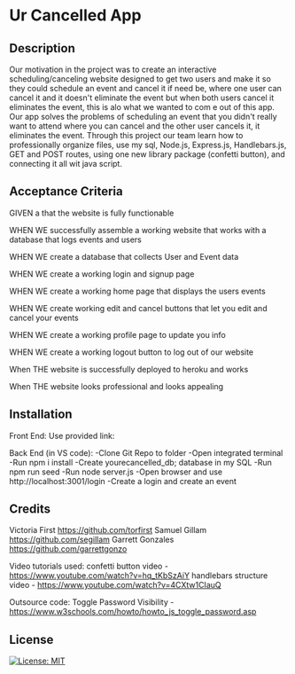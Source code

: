 # Ur Cancelled App

## Description

Our motivation in the project was to create an interactive scheduling/canceling website designed to get two users and make it so they could schedule an event and cancel it if need be, where one user can cancel it and it doesn't eliminate the event but when both users cancel it eliminates the event, this is alo what we wanted to com e out of this app. Our app solves the problems of scheduling an event that you didn't really want to attend where you can cancel and the other user cancels it, it eliminates the event. Through this project our team learn how to professionally organize files, use my sql, Node.js, Express.js, Handlebars.js, GET and POST routes, using one new library package (confetti button), and connecting it all wit java script.

## Acceptance Criteria

GIVEN a that the website is fully functionable

WHEN WE successfully assemble a working website that works with a database that logs events and users

WHEN WE create a database that collects User and Event data

WHEN WE create a working login and signup page

WHEN WE create a working home page that displays the users events

WHEN WE create working edit and cancel buttons that let you edit and cancel your events

WHEN WE create a working profile page to update you info

WHEN WE create a working logout button to log out of our website

When THE website is successfully deployed to heroku and works

When THE website looks professional and looks appealing

## Installation

Front End:
Use provided link:

Back End (in VS code):
-Clone Git Repo to folder
-Open integrated terminal
-Run npm i install
-Create yourecancelled_db; database in my SQL
-Run npm run seed
-Run node server.js
-Open browser and use http://localhost:3001/login
-Create a login and create an event

## Credits

Victoria First https://github.com/torfirst
Samuel Gillam https://github.com/segillam
Garrett Gonzales https://github.com/garrettgonzo

Video tutorials used:
confetti button video - https://www.youtube.com/watch?v=hq_tKbSzAiY
handlebars structure video - https://www.youtube.com/watch?v=4CXtw1CIauQ

Outsource code:
Toggle Password Visibility - https://www.w3schools.com/howto/howto_js_toggle_password.asp

## License

[![License: MIT](https://img.shields.io/badge/License-MIT-yellow.svg)](https://opensource.org/licenses/MIT)